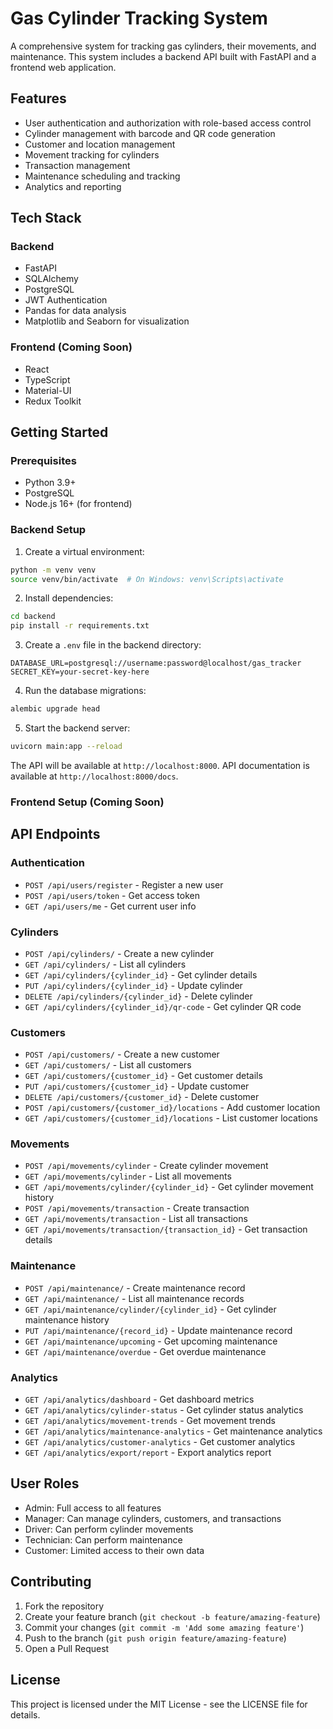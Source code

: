 # Gas Cylinder Tracking System

A comprehensive system for tracking gas cylinders, their movements, and maintenance. This system includes a backend API built with FastAPI and a frontend web application.

## Features

- User authentication and authorization with role-based access control
- Cylinder management with barcode and QR code generation
- Customer and location management
- Movement tracking for cylinders
- Transaction management
- Maintenance scheduling and tracking
- Analytics and reporting

## Tech Stack

### Backend
- FastAPI
- SQLAlchemy
- PostgreSQL
- JWT Authentication
- Pandas for data analysis
- Matplotlib and Seaborn for visualization

### Frontend (Coming Soon)
- React
- TypeScript
- Material-UI
- Redux Toolkit

## Getting Started

### Prerequisites
- Python 3.9+
- PostgreSQL
- Node.js 16+ (for frontend)

### Backend Setup

1. Create a virtual environment:
```bash
python -m venv venv
source venv/bin/activate  # On Windows: venv\Scripts\activate
```

2. Install dependencies:
```bash
cd backend
pip install -r requirements.txt
```

3. Create a `.env` file in the backend directory:
```env
DATABASE_URL=postgresql://username:password@localhost/gas_tracker
SECRET_KEY=your-secret-key-here
```

4. Run the database migrations:
```bash
alembic upgrade head
```

5. Start the backend server:
```bash
uvicorn main:app --reload
```

The API will be available at `http://localhost:8000`. API documentation is available at `http://localhost:8000/docs`.

### Frontend Setup (Coming Soon)

## API Endpoints

### Authentication
- `POST /api/users/register` - Register a new user
- `POST /api/users/token` - Get access token
- `GET /api/users/me` - Get current user info

### Cylinders
- `POST /api/cylinders/` - Create a new cylinder
- `GET /api/cylinders/` - List all cylinders
- `GET /api/cylinders/{cylinder_id}` - Get cylinder details
- `PUT /api/cylinders/{cylinder_id}` - Update cylinder
- `DELETE /api/cylinders/{cylinder_id}` - Delete cylinder
- `GET /api/cylinders/{cylinder_id}/qr-code` - Get cylinder QR code

### Customers
- `POST /api/customers/` - Create a new customer
- `GET /api/customers/` - List all customers
- `GET /api/customers/{customer_id}` - Get customer details
- `PUT /api/customers/{customer_id}` - Update customer
- `DELETE /api/customers/{customer_id}` - Delete customer
- `POST /api/customers/{customer_id}/locations` - Add customer location
- `GET /api/customers/{customer_id}/locations` - List customer locations

### Movements
- `POST /api/movements/cylinder` - Create cylinder movement
- `GET /api/movements/cylinder` - List all movements
- `GET /api/movements/cylinder/{cylinder_id}` - Get cylinder movement history
- `POST /api/movements/transaction` - Create transaction
- `GET /api/movements/transaction` - List all transactions
- `GET /api/movements/transaction/{transaction_id}` - Get transaction details

### Maintenance
- `POST /api/maintenance/` - Create maintenance record
- `GET /api/maintenance/` - List all maintenance records
- `GET /api/maintenance/cylinder/{cylinder_id}` - Get cylinder maintenance history
- `PUT /api/maintenance/{record_id}` - Update maintenance record
- `GET /api/maintenance/upcoming` - Get upcoming maintenance
- `GET /api/maintenance/overdue` - Get overdue maintenance

### Analytics
- `GET /api/analytics/dashboard` - Get dashboard metrics
- `GET /api/analytics/cylinder-status` - Get cylinder status analytics
- `GET /api/analytics/movement-trends` - Get movement trends
- `GET /api/analytics/maintenance-analytics` - Get maintenance analytics
- `GET /api/analytics/customer-analytics` - Get customer analytics
- `GET /api/analytics/export/report` - Export analytics report

## User Roles

- Admin: Full access to all features
- Manager: Can manage cylinders, customers, and transactions
- Driver: Can perform cylinder movements
- Technician: Can perform maintenance
- Customer: Limited access to their own data

## Contributing

1. Fork the repository
2. Create your feature branch (`git checkout -b feature/amazing-feature`)
3. Commit your changes (`git commit -m 'Add some amazing feature'`)
4. Push to the branch (`git push origin feature/amazing-feature`)
5. Open a Pull Request

## License

This project is licensed under the MIT License - see the LICENSE file for details. 